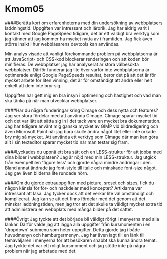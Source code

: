Kmom05
===============================

####Berätta kort om erfarenheterna med din undersökning av webbplatsers laddningstid.
Uppgiften var intressant och lärorik. Jag har aldrig varit i kontakt med Google PageSpeed tidigare, det är ett väldigt bra verktyg som jag känner att jag kommer ha mycket nytta av i framtiden. Jag fick även större insikt i hur webbläsarens devtools kan användas.

Min analys visade att vanligt förekommande problem på webbplatserna är att JavaScript- och CSS-kod blockerar renderingen och att koden bör minifieras. De webbplatser jag har analyserat är stora välbesökta webbplatser. Därför funderar jag lite över varför inte webbplatserna är optimerade enligt Google PageSpeeds resultat, beror det på att det är för mycket arbete för liten vinning, det är för omständigt att ändra eller helt enkelt att dem inte bryr sig.

Uppgiften har gett mig en bra insyn i optimering och hastighet och vad man ska tänka på när man utvecklar webbplatser.

####Har du några funderingar kring Cimage och dess nytta och features?
Jag ser stora fördelar med att använda CImage. CImage sparar mycket tid och det var lätt att sätta sig in i det tack vare en mycket bra dokumentation. Jag har tidigare använt mig ganska mycket av GIMP vid bildredigering och även Microsoft Paint när jag bara skulle ändra något litet eller inte orkade bry mig så mycket. Att använda ett verktyg som CImage där man kan göra allt i sin texteditor sparar mycket tid när man testar sig fram.

####Lyckades du uppnå ett bra sätt och en LESS-struktur för att jobba med dina bilder i webbplatsen?
Jag är nöjd med min LESS-struktur. Jag utgick från exempelfilen 'figure.less' och gjorde några mindre ändringar i den. Bland annat ändrade jag font-style till italic och minskade font-size något. Jag gav även bilderna lite rundade hörn.

####Om du gjorde extrauppgiften med picture, srcset och sizes, fick du någon känsla för för- och nackdelar med konceptet?
Artiklarna var intressant att läsa. Jag tycker dock att det verkar lite väl omständigt och komplicerat. Jag kan se att det finns fördelar med det genom att det minskar laddningstiden, men jag tror att det skulle ta väldigt mycket extra tid att administrera en webbplats med många bilder på det sättet.

####Övrigt
Jag tyckte att det började bli väldigt rörigt i menyerna med alla länkar. Därför valde jag att lägga alla uppgifter från kursmomenten i en 'dropdown' submenu som heter uppgifter. Detta gjorde jag i både huvudmenyn och hamburgermenyn. Jag har även lagt till en länk till temaväljaren i menyerna för att besökaren snabbt ska kunna ändra temat. Jag tyckte det var ett roligt kursmoment och jag stötte inte på några problem när jag arbetade med det.
